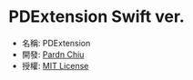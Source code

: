 # PDExtension Swift ver.

- 名稱: PDExtension
- 開發: [Pardn Chiu](mailto:chiuchingwei@icloud.com)
- 授權: [MIT License](./LICENSE)
